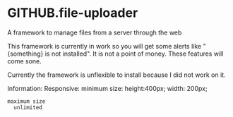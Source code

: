 # GITHUB.file-uploader
A framework to manage files from a server through the web

This framework is currently in work so you will get some alerts like "{something} is not installed".
It is not a point of money. These features will come sone.

Currently the framework is unflexible to install because I did not work on it.

Information:
  Responsive:
    minimum size:
      height:400px;
      width: 200px;
      
    maximum size
      unlimited 
